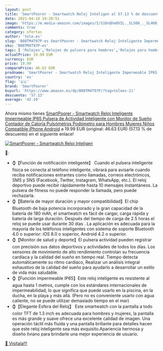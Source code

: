```yaml
---
layout: post
title: 'SmartPoorer - Smartwatch Reloj Inteligen al 57.13 % de descuento'
date: 2021-04-18 19:20:51
image: 'https://m.media-amazon.com/images/I/51OnQhm8VIL._SL500_._SL400_.jpg'
comments: true
category: ofertas
author: 'tole.es'
slug: 'B08TM4T97P-es SmartPoorer - Smartwatch Reloj Inteligente Impermeable...'
sku: 'B08TM4T97P-es'
tags: [ 'Relojes','Relojes de pulsera para hombres','Relojes para hombre','iphone','smartpoorer', ]
actualPrice: 19.99 EUR
currency: EUR
price: 19.99
comparePrice: 46.63 EUR
prodname: 'SmartPoorer - Smartwatch Reloj Inteligente Impermeable IP65  Pulsera de Actividad Inteligente con Monitor de Sueño Contador de Caloría Pulsómetros Podómetro  para Hombres Mujeres Niños Compatible iPhone Android'
country: 'es'
flag: '🇪🇸'
brand: 'SmartPoorer'
buyurl: 'https://www.amazon.es/dp/B08TM4T97P/?tag=tolees-21'
descuento: '57.13'
average: '42.19'
---
```


Ahora mismo tienes [SmartPoorer - Smartwatch Reloj Inteligente Impermeable IP65  Pulsera de Actividad Inteligente con Monitor de Sueño Contador de Caloría Pulsómetros Podómetro  para Hombres Mujeres Niños Compatible iPhone Android](https://www.amazon.es/dp/B08TM4T97P/?tag=tolees-21) a 19.99 EUR (original: 46.63 EUR) (57.13 %  de descuento) en el siguiente enlace!

[![SmartPoorer - Smartwatch Reloj Inteligen](https://m.media-amazon.com/images/I/51OnQhm8VIL._SL500_._SL400_.jpg)](https://www.amazon.es/dp/B08TM4T97P/?tag=tolees-21)

🔎:

- ⌚【Función de notificación inteligente】 Cuando el pulsera inteligente física se conecta al teléfono inteligente, vibrará para avisarle cuando reciba notificaciones entrantes como llamadas, correos electrónicos, SMS y SNS (Facebook, Twitter, Instagram, WhatsApp, etc.). El reloj deportivo puede recibir rápidamente hasta 10 mensajes instantáneos. La pulsera de fitness no puede responder la llamada, pero puede rechazarla.
- ⌚【Batería de mayor duración y mayor compatibilidad】El chip Bluetooth de baja potencia incorporado y la gran capacidad de la batería de 180 mAh, el smartwatch es fácil de cargar, carga rápida y batería de larga duración. Después del tiempo de carga de 2.5 horas el reloj se puede usar durante 30 días . La aplicación es adecuada para la mayoría de los teléfonos inteligentes con sistema de soporte Bluetooth 4.0 o superior: iOS 8.0 o superior, Android 4.2 o superior.
- ⌚【Monitor de salud y deporte】El pulsera actividad pueden registrar con precisión sus datos deportivos y actividades de todos los días. Los sensores de movimiento de alto rendimiento controlan su frecuencia cardíaca y la calidad del sueño en tiempo real. Tiempo detecta automáticamente su ritmo cardíaco, Realizar un análisis integral exhaustivo de la calidad del sueño para ayudarlo a desarrollar un estilo de vida más saludable.
- ⌚【Función impermeable IP65】Este reloj inteligente es resistente al agua hasta 1 metros, cumple con los estándares internacionales de impermeabilidad, lo que significa que puede usarlo en la piscina, en la ducha, en la playa y más allá. (Pero no es conveniente usarlo con agua caliente, no se puede utilizar demasiado tiempo en el mar)
- ⌚【Elegante Esfera del Reloj】 Este smartwatch con la pantalla a todo color TFT de 1.3 inch es adecuada para hombres y mujeres, la pantalla es más grande y suave ofrece una excelente calidad de imagen. Una operación táctil más fluida y una pantalla brillante para detalles hacen que este reloj inteligente sea más exquisito.Apariencia hermosa y diseño liviano para brindarle una mejor experiencia de usuario.

[🛒 Visítala!!!](https://www.amazon.es/dp/B08TM4T97P/?tag=tolees-21)
